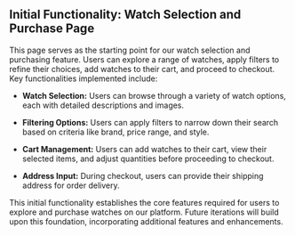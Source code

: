 ## Initial Functionality: Watch Selection and Purchase Page

This page serves as the starting point for our watch selection and purchasing feature. Users can explore a range of watches, apply filters to refine their choices, add watches to their cart, and proceed to checkout. Key functionalities implemented include:

- **Watch Selection:** Users can browse through a variety of watch options, each with detailed descriptions and images.

- **Filtering Options:** Users can apply filters to narrow down their search based on criteria like brand, price range, and style.

- **Cart Management:** Users can add watches to their cart, view their selected items, and adjust quantities before proceeding to checkout.

- **Address Input:** During checkout, users can provide their shipping address for order delivery.

This initial functionality establishes the core features required for users to explore and purchase watches on our platform. Future iterations will build upon this foundation, incorporating additional features and enhancements.
